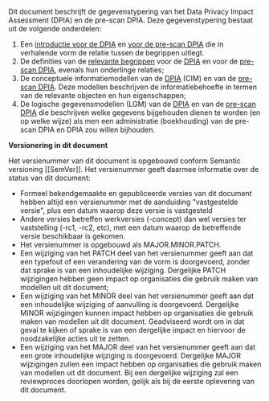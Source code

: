 Dit document beschrijft de gegevenstypering van het Data Privacy Impact Assessment (DPIA) en de pre-scan DPIA. Deze gegevenstypering bestaat uit de volgende onderdelen:

1. Een [introductie voor de DPIA](#IntroDPIA) en [voor de pre-scan DPIA](#IntroPre-scanDPIA) die in verhalende vorm de relatie tussen de begrippen uitlegt.
1. De definities van de [relevante begrippen](#begrippen) voor de [DPIA](#dpia-00-algemeen) en voor de [pre-scan DPIA](#pre-scan-dpia-a-inleiding-algemeen), evenals hun onderlinge relaties;
1. De conceptuele informatiemodellen van de [DPIA](#cim-dpia) (CIM) en van de [pre-scan DPIA](#cim-pre-scan_dpia). Deze modellen beschrijven de informatiebehoefte in termen van de relevante objecten en hun eigenschappen;
1. De logische gegevensmodellen (LGM) van de [DPIA](#dpia-2) en van de [pre-scan DPIA](#pre-scan-dpia-1) die beschrijven welke gegevens bijgehouden dienen te worden (en op welke wijze) als men een administratie (boekhouding) van de pre-scan DPIA en DPIA zou willen bijhouden.

**Versionering in dit document**

Het versienummer van dit document is opgebouwd conform Semantic versioning [[SemVer]]. Het versienummer geeft daarmee informatie over de status van dit document:

- Formeel bekendgemaakte en gepubliceerde versies van dit document hebben altijd een versienummer met de aanduiding "vastgestelde versie", plus een datum waarop deze versie is vastgesteld
- Andere versies betreffen werkversies (-concept) dan wel versies ter vaststelling (-rc1, -rc2, etc), met een datum waarop de betreffende versie beschikbaar is gekomen.
- Het versienummer is opgebouwd als MAJOR.MINOR.PATCH.
- Een wijziging van het PATCH deel van het versienummer geeft aan dat een typefout of een verandering van de vorm is doorgevoerd, zonder dat sprake is van een inhoudelijke wijziging. Dergelijke PATCH wijzigingen hebben geen impact op organisaties die gebruik maken van modellen uit dit document;
- Een wijziging van het MINOR deel van het versienummer geeft aan dat een inhoudelijke wijziging of aanvulling is doorgevoerd. Dergelijke MINOR wijzigingen kunnen impact hebben op organisaties die gebruik maken van modellen uit dit document. Geadviseerd wordt om in dat geval te kijken of sprake is van een dergelijke impact en hiervoor de noodzakelijke acties uit te zetten.
- Een wijziging van het MAJOR deel van het versienummer geeft aan dat een grote inhoudelijke wijziging is doorgevoerd. Dergelijke MAJOR wijzigingen zullen een impact hebben op organisaties die gebruik maken van modellen uit dit document. Bij een dergelijke wijziging zal een reviewproces doorlopen worden, gelijk als bij de eerste oplevering van dit document.
